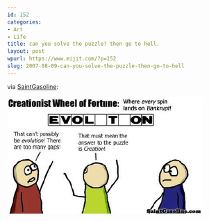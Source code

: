```yaml
---
id: 152
categories:
- Art
- Life
title: can you solve the puzzle? then go to hell.
layout: post
wpurl: https://www.mijit.com/?p=152
slug: 2007-08-09-can-you-solve-the-puzzle-then-go-to-hell
---
```

via <a href="https://saintgasoline.com/2007/07/09/wheel-of-misfortune/">SaintGasoline</a>:

<a href='/images/2007/08/2007_07_09_wheel_of_misfortune.jpg' title='evolution'><img src='/images/2007/08/2007_07_09_wheel_of_misfortune.jpg' alt='evolution' /></a>
